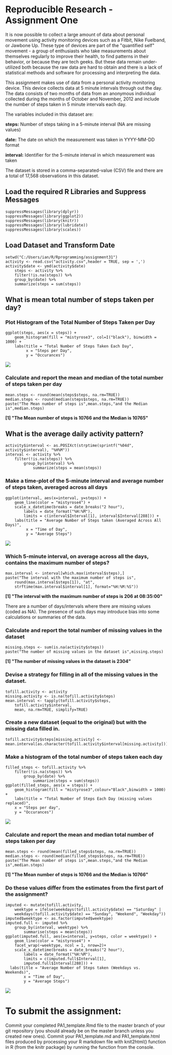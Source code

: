 # Reproducible Research - Assignment One   #

It is now possible to collect a large amount of data about personal movement using activity monitoring devices such as a Fitbit, Nike Fuelband, or Jawbone Up. These type of devices are part of the "quantified self" movement - a group of enthusiasts who take measurements about themselves regularly to improve their health, to find patterns in their behavior, or because they are tech geeks. But these data remain under-utilized both because the raw data are hard to obtain and there is a lack of statistical methods and software for processing and interpreting the data.

This assignment makes use of data from a personal activity monitoring device. This device collects data at 5 minute intervals through out the day. The data consists of two months of data from an anonymous individual collected during the months of October and November, 2012 and include the number of steps taken in 5 minute intervals each day.

The variables included in this dataset are:

  **steps:** Number of steps taking in a 5-minute interval (NA are missing values)
  
  **date:** The date on which the measurement was taken in YYYY-MM-DD format
  
  **interval:** Identifier for the 5-minute interval in which measurement was taken
  
The dataset is stored in a comma-separated-value (CSV) file and there are a total of 17,568 observations in this dataset.


##  Load the required R Libraries and Suppress Messages
    suppressMessages(library(dplyr))
    suppressMessages(library(ggplot2))
    suppressMessages(library(knitr))
    suppressMessages(library(lubridate))
    suppressMessages(library(scales))

##  Load Dataset and Transform Date
    setwd("C:/Users/ian/R/Rprogramming/assignment31")
    activity <- read.csv("activity.csv",header = TRUE, sep = ',')
    activity$date <- ymd(activity$date)
    	steps <- activity %>% 
    	filter(!is.na(steps)) %>%
    	group_by(date) %>% 
    	summarize(steps = sum(steps))

##  What is mean total number of steps taken per day?  ##
###   Plot Histogram of the Total Number of Steps Taken per Day
    ggplot(steps, aes(x = steps)) +
        geom_histogram(fill = "mistyrose3", col=I("black"), binwidth = 1000) +
        labs(title = "Total Number of Steps Taken Each Day",
             x = "Steps per Day", 
             y = "Occurances")

![](http://i.imgur.com/ByVLhPz.png)

###   Calculate and report the mean and median of the total number of steps taken per day
    mean.steps <- round(mean(steps$steps, na.rm=TRUE))
    median.steps <- round(median(steps$steps, na.rm=TRUE))
    paste("The Mean number of steps is",mean.steps,"and the Median is",median.steps)

**[1] "The Mean number of steps is 10766 and the Median is 10765"**

##  What is the average daily activity pattern?  ##
    activity$interval <- as.POSIXct(strptime(sprintf("%04d", activity$interval), "%H%M"))
    interval <- activity %>% 
        filter(!is.na(steps)) %>% 
            group_by(interval) %>% 
                summarize(steps = mean(steps))

###   Make a time-plot of the 5-minute interval and average number of steps taken, averaged across all days
    ggplot(interval, aes(x=interval, y=steps)) +
        geom_line(color = "mistyrose4") +
        scale_x_datetime(breaks = date_breaks("2 hour"), 
            labels = date_format("%H:%M"),
            limits = c(interval$Interval[1], interval$Interval[288])) +
        labs(title = "Average Number of Steps taken (Averaged Across All Days)", 
             x = "Time of Day", 
             y = "Average Steps")

![](http://i.imgur.com/RxCGvq0.png)

###   Which 5-minute interval, on average across all the days, contains the maximum number of steps?
    max.interval <- interval[which.max(interval$steps),]
    paste("The interval with the maximum number of steps is",
        round(max.interval$steps[1]), "at",
        strftime(max.interval$interval[1], format="%H:%M:%S"))

**[1] "The interval with the maximum number of steps is 206 at 08:35:00"**

There are a number of days/intervals where there are missing values (coded as NA). The presence of such days may introduce bias into some calculations or summaries of the data.
    
###   Calculate and report the total number of missing values in the dataset 
    missing.steps <- sum(is.na(activity$steps))
    paste("The number of missing values in the dataset is",missing.steps)

**[1] "The number of missing values in the dataset is 2304"**

###   Devise a strategy for filling in all of the missing values in the dataset. 
    tofill.activity <- activity
    missing.activity <- is.na(tofill.activity$steps)
    mean.interval <- tapply(tofill.activity$steps,
        tofill.activity$interval, 
        mean, na.rm=TRUE, simplify=TRUE)

###   Create a new dataset (equal to the original) but with the missing data filled in.
    tofill.activity$steps[missing.activity] <- mean.interval[as.character(tofill.activity$interval[missing.activity])]

###   Make a histogram of the total number of steps taken each day
    filled_steps <- tofill.activity %>%
        filter(!is.na(steps)) %>% 
            group_by(date) %>% 
                summarize(steps = sum(steps))
    ggplot(filled_steps, aes(x = steps)) +
        geom_histogram(fill = "mistyrose3",colour="Black",binwidth = 1000) +
        labs(title = "Total Number of Steps Each Day (missing values replaced)", 
        x = "Steps per day",
        y = "Occurances")

![](http://i.imgur.com/4IrqjXe.png)

###   Calculate and report the mean and median total number of steps taken per day   ###
    mean.steps <- round(mean(filled_steps$steps, na.rm=TRUE))
    median.steps <- round(median(filled_steps$steps, na.rm=TRUE))
    paste("The Mean number of steps is",mean.steps,"and the Median is",median.steps)

**[1] "The Mean number of steps is 10766 and the Median is 10766"**

###   Do these values differ from the estimates from the first part of the assignment?   ###
    imputed <- mutate(tofill.activity, 
        weektype = ifelse(weekdays(tofill.activity$date) == "Saturday" |
        weekdays(tofill.activity$date) == "Sunday", "Weekend", "Weekday"))
    imputed$weektype <- as.factor(imputed$weektype)
    imputed.full <- imputed %>%
        group_by(interval, weektype) %>%
            summarise(steps = mean(steps)) 
    ggplot(imputed.full, aes(x=interval, y=steps, color = weektype)) +
        geom_line(color = "mistyrose4") +
        facet_wrap(~weektype, ncol = 1, nrow=2)+
        scale_x_datetime(breaks = date_breaks("2 hour"),
            labels = date_format("%H:%M"),
            limits = c(imputed.full$Interval[1],
            imputed.full$Interval[288])) +
      labs(title = "Average Number of Steps taken (Weekdays vs. Weekends)",
            x = "Time of Day", 
            y = "Average Steps")

![](http://i.imgur.com/Q7ZzQ55.png)

#  To submit the assignment:
Commit your completed PA1_template.Rmd file to the master branch of your git repository (you should already be on the master branch unless you created new ones). Commit your PA1_template.md and PA1_template.html files produced by processing your R markdown file with knit2html() function in R (from the knitr package) by running the function from the console.
